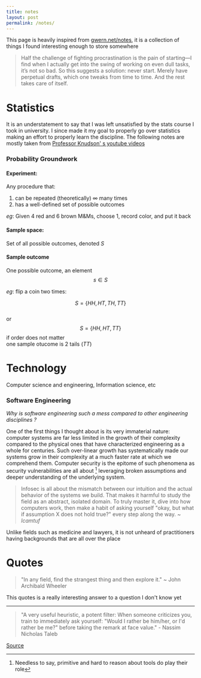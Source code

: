 ```yaml
---
title: notes
layout: post
permalink: /notes/
---
```


This page is heavily inspired from [gwern.net/notes](https://www.gwern.net/Notes), it is a collection of things I found interesting enough to store somewhere

> Half the challenge of fighting procrastination is the pain of starting—I find when
I actually get into the swing of working on even dull tasks, it’s not so bad. 
So this suggests a solution: never start. Merely have perpetual drafts, 
which one tweaks from time to time. And the rest takes care of itself.

# Statistics

It is an understatement to say that I was left unsatisfied by the stats course I took in university.
I since made it my goal to properly go over statistics making an effort to properly learn the discipline.
The following notes are mostly taken from [Professor Knudson' s youtube videos](https://www.youtube.com/playlist?list=PLdxWrq0zBgPW0554eqyaR_jYMJ1ux5MgI)

### Probability Groundwork

#### Experiment:

Any procedure that:

1. can be repeated (theoretically) $\infty$ many times
2. has a well-defined set of possible outcomes  

_eg_: 
Given $4$ red and $6$ brown M&Ms, choose $1$, record color, and put it back

#### Sample space:

Set of all possible outcomes, denoted $S$

#### Sample outcome

One possible outcome, an element
$$
s \in S
$$

_eg_: flip a coin two times:

$$
S = \{ HH, HT, TH, TT \}
$$  
or  
$$S = \{HH, HT, TT\}$$ if order does not matter  
one sample otucome is 2 tails $(TT)$

# Technology

Computer science and engineering, Information science, etc

### Software Engineering

_Why is software engineering such a mess compared to other engineering disciplines ?_

One of the first things I thought about is its very immaterial nature:
computer systems are far less limited in the growth of their complexity 
compared to the physical ones that have characterized engineering as 
a whole for centuries. Such over-linear growth has systematically 
made our systems grow in their complexity at a much faster rate at 
which we comprehend them. Computer security is the epitome of such
phenomena as security vulnerabilities are all about [^1] leveraging
broken assumptions and deeper understanding of the underlying system.

> Infosec is all about the mismatch between our intuition and the actual behavior of the systems we build. That makes it harmful to study the field as an abstract, isolated domain. To truly master it, dive into how computers work, then make a habit of asking yourself "okay, but what if assumption X does not hold true?" every step along the way. _~ lcamtuf_

Unlike fields such as medicine and lawyers, it is not unheard of practitioners
having backgrounds that are all over the place
<!-- More problems: -->
<!--  -->
<!-- - Fundamental limits of computation (Limits of Turing machines, Incompleteness theorems) -->
<!-- - Very heterogeneous backgrounds among practitioners (This is both a pro and a con) -->

# Quotes

> "In any field, find the strangest thing and then explore it." ~ John Archibald Wheeler


This quotes is a really interesting answer to a question I don't know yet

--- 

> "A very useful heuristic, a potent filter:  When someone criticizes you, train to immediately ask yourself:  "Would I rather be him/her, or I'd rather be me?" before taking the remark at face value." - Nassim Nicholas Taleb

[Source](https://twitter.com/TalebWisdom/status/1199392662304034816)

[^1]: Needless to say, primitive and hard to reason about tools do play their role

